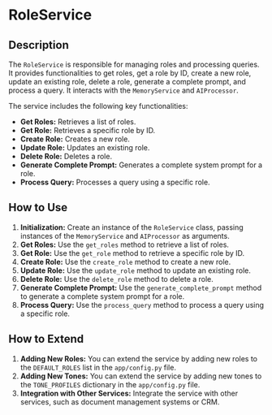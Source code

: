 # RoleService

## Description

The `RoleService` is responsible for managing roles and processing queries. It provides functionalities to get roles, get a role by ID, create a new role, update an existing role, delete a role, generate a complete prompt, and process a query. It interacts with the `MemoryService` and `AIProcessor`.

The service includes the following key functionalities:

-   **Get Roles:** Retrieves a list of roles.
-   **Get Role:** Retrieves a specific role by ID.
-   **Create Role:** Creates a new role.
-   **Update Role:** Updates an existing role.
-   **Delete Role:** Deletes a role.
-   **Generate Complete Prompt:** Generates a complete system prompt for a role.
-   **Process Query:** Processes a query using a specific role.

## How to Use

1.  **Initialization:** Create an instance of the `RoleService` class, passing instances of the `MemoryService` and `AIProcessor` as arguments.
2.  **Get Roles:** Use the `get_roles` method to retrieve a list of roles.
3.  **Get Role:** Use the `get_role` method to retrieve a specific role by ID.
4.  **Create Role:** Use the `create_role` method to create a new role.
5.  **Update Role:** Use the `update_role` method to update an existing role.
6.  **Delete Role:** Use the `delete_role` method to delete a role.
7.  **Generate Complete Prompt:** Use the `generate_complete_prompt` method to generate a complete system prompt for a role.
8.  **Process Query:** Use the `process_query` method to process a query using a specific role.

## How to Extend

1.  **Adding New Roles:** You can extend the service by adding new roles to the `DEFAULT_ROLES` list in the `app/config.py` file.
2.  **Adding New Tones:** You can extend the service by adding new tones to the `TONE_PROFILES` dictionary in the `app/config.py` file.
3.  **Integration with Other Services:** Integrate the service with other services, such as document management systems or CRM.
